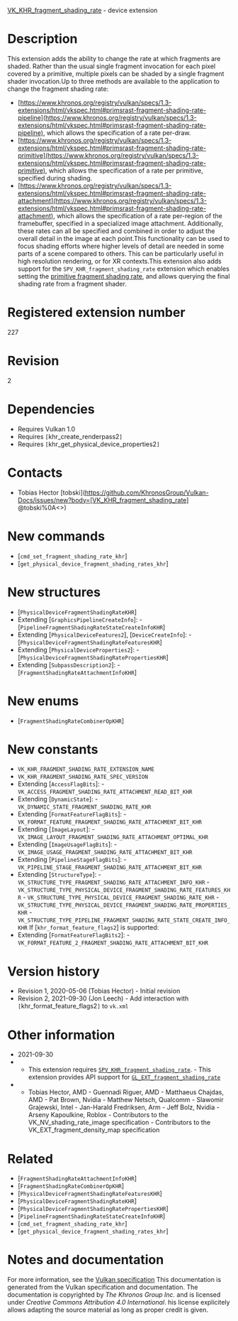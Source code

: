 [VK_KHR_fragment_shading_rate](https://www.khronos.org/registry/vulkan/specs/1.3-extensions/man/html/VK_KHR_fragment_shading_rate.html) - device extension

# Description
This extension adds the ability to change the rate at which fragments are
shaded.
Rather than the usual single fragment invocation for each pixel covered by a
primitive, multiple pixels can be shaded by a single fragment shader
invocation.Up to three methods are available to the application to change the fragment
shading rate:
- [https://www.khronos.org/registry/vulkan/specs/1.3-extensions/html/vkspec.html#primsrast-fragment-shading-rate-pipeline](https://www.khronos.org/registry/vulkan/specs/1.3-extensions/html/vkspec.html#primsrast-fragment-shading-rate-pipeline), which allows the specification of a rate per-draw.
- [https://www.khronos.org/registry/vulkan/specs/1.3-extensions/html/vkspec.html#primsrast-fragment-shading-rate-primitive](https://www.khronos.org/registry/vulkan/specs/1.3-extensions/html/vkspec.html#primsrast-fragment-shading-rate-primitive), which allows the specification of a rate per primitive, specified during shading.
- [https://www.khronos.org/registry/vulkan/specs/1.3-extensions/html/vkspec.html#primsrast-fragment-shading-rate-attachment](https://www.khronos.org/registry/vulkan/specs/1.3-extensions/html/vkspec.html#primsrast-fragment-shading-rate-attachment), which allows the specification of a rate per-region of the framebuffer, specified in a specialized image attachment.
Additionally, these rates can all be specified and combined in order to
adjust the overall detail in the image at each point.This functionality can be used to focus shading efforts where higher levels
of detail are needed in some parts of a scene compared to others.
This can be particularly useful in high resolution rendering, or for XR
contexts.This extension also adds support for the `SPV_KHR_fragment_shading_rate`
extension which enables setting the
[primitive fragment shading
rate](https://www.khronos.org/registry/vulkan/specs/1.3-extensions/html/vkspec.html#primsrast-fragment-shading-rate-primitive), and allows querying the final shading rate from a fragment shader.

# Registered extension number
227

# Revision
2

# Dependencies
- Requires Vulkan 1.0
- Requires `[`khr_create_renderpass2`]`
- Requires `[`khr_get_physical_device_properties2`]`

# Contacts
- Tobias Hector [tobski](https://github.com/KhronosGroup/Vulkan-Docs/issues/new?body=[VK_KHR_fragment_shading_rate] @tobski%0A<<Here describe the issue or question you have about the VK_KHR_fragment_shading_rate extension>>)

# New commands
- [`cmd_set_fragment_shading_rate_khr`]
- [`get_physical_device_fragment_shading_rates_khr`]

# New structures
- [`PhysicalDeviceFragmentShadingRateKHR`]
- Extending [`GraphicsPipelineCreateInfo`]:  - [`PipelineFragmentShadingRateStateCreateInfoKHR`] 
- Extending [`PhysicalDeviceFeatures2`], [`DeviceCreateInfo`]:  - [`PhysicalDeviceFragmentShadingRateFeaturesKHR`] 
- Extending [`PhysicalDeviceProperties2`]:  - [`PhysicalDeviceFragmentShadingRatePropertiesKHR`] 
- Extending [`SubpassDescription2`]:  - [`FragmentShadingRateAttachmentInfoKHR`]

# New enums
- [`FragmentShadingRateCombinerOpKHR`]

# New constants
- `VK_KHR_FRAGMENT_SHADING_RATE_EXTENSION_NAME`
- `VK_KHR_FRAGMENT_SHADING_RATE_SPEC_VERSION`
- Extending [`AccessFlagBits`]:  - `VK_ACCESS_FRAGMENT_SHADING_RATE_ATTACHMENT_READ_BIT_KHR` 
- Extending [`DynamicState`]:  - `VK_DYNAMIC_STATE_FRAGMENT_SHADING_RATE_KHR` 
- Extending [`FormatFeatureFlagBits`]:  - `VK_FORMAT_FEATURE_FRAGMENT_SHADING_RATE_ATTACHMENT_BIT_KHR` 
- Extending [`ImageLayout`]:  - `VK_IMAGE_LAYOUT_FRAGMENT_SHADING_RATE_ATTACHMENT_OPTIMAL_KHR` 
- Extending [`ImageUsageFlagBits`]:  - `VK_IMAGE_USAGE_FRAGMENT_SHADING_RATE_ATTACHMENT_BIT_KHR` 
- Extending [`PipelineStageFlagBits`]:  - `VK_PIPELINE_STAGE_FRAGMENT_SHADING_RATE_ATTACHMENT_BIT_KHR` 
- Extending [`StructureType`]:  - `VK_STRUCTURE_TYPE_FRAGMENT_SHADING_RATE_ATTACHMENT_INFO_KHR`  - `VK_STRUCTURE_TYPE_PHYSICAL_DEVICE_FRAGMENT_SHADING_RATE_FEATURES_KHR`  - `VK_STRUCTURE_TYPE_PHYSICAL_DEVICE_FRAGMENT_SHADING_RATE_KHR`  - `VK_STRUCTURE_TYPE_PHYSICAL_DEVICE_FRAGMENT_SHADING_RATE_PROPERTIES_KHR`  - `VK_STRUCTURE_TYPE_PIPELINE_FRAGMENT_SHADING_RATE_STATE_CREATE_INFO_KHR` 
If [`khr_format_feature_flags2`] is supported:
- Extending [`FormatFeatureFlagBits2`]:  - `VK_FORMAT_FEATURE_2_FRAGMENT_SHADING_RATE_ATTACHMENT_BIT_KHR`

# Version history
- Revision 1, 2020-05-06 (Tobias Hector)  - Initial revision 
- Revision 2, 2021-09-30 (Jon Leech)  - Add interaction with `[`khr_format_feature_flags2`]` to `vk.xml`

# Other information
* 2021-09-30
*   - This extension requires [`SPV_KHR_fragment_shading_rate`](https://htmlpreview.github.io/?https://github.com/KhronosGroup/SPIRV-Registry/blob/master/extensions/KHR/SPV_KHR_fragment_shading_rate.html).  - This extension provides API support for [`GL_EXT_fragment_shading_rate`](https://github.com/KhronosGroup/GLSL/blob/master/extensions/ext/GLSL_EXT_fragment_shading_rate.txt) 
*   - Tobias Hector, AMD  - Guennadi Riguer, AMD  - Matthaeus Chajdas, AMD  - Pat Brown, Nvidia  - Matthew Netsch, Qualcomm  - Slawomir Grajewski, Intel  - Jan-Harald Fredriksen, Arm  - Jeff Bolz, Nvidia  - Arseny Kapoulkine, Roblox  - Contributors to the VK_NV_shading_rate_image specification  - Contributors to the VK_EXT_fragment_density_map specification

# Related
- [`FragmentShadingRateAttachmentInfoKHR`]
- [`FragmentShadingRateCombinerOpKHR`]
- [`PhysicalDeviceFragmentShadingRateFeaturesKHR`]
- [`PhysicalDeviceFragmentShadingRateKHR`]
- [`PhysicalDeviceFragmentShadingRatePropertiesKHR`]
- [`PipelineFragmentShadingRateStateCreateInfoKHR`]
- [`cmd_set_fragment_shading_rate_khr`]
- [`get_physical_device_fragment_shading_rates_khr`]

# Notes and documentation
For more information, see the [Vulkan specification](https://www.khronos.org/registry/vulkan/specs/1.3-extensions/html/vkspec.html)
This documentation is generated from the Vulkan specification and documentation.
The documentation is copyrighted by *The Khronos Group Inc.* and is licensed under *Creative Commons Attribution 4.0 International*.
his license explicitely allows adapting the source material as long as proper credit is given.
        
